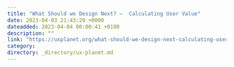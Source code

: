 ```yaml
---
title: "What Should we Design Next? —  Calculating User Value"
date: 2023-04-03 21:43:29 +0000
dateadded: 2023-04-04 00:00:41 +0100
description: ""
link: "https://uxplanet.org/what-should-we-design-next-calculating-user-value-17c3372c5ae7?source=rss----819cc2aaeee0---4"
category:
directory: _directory/ux-planet.md
---
```

